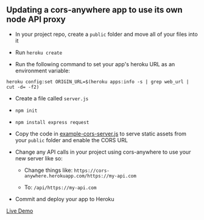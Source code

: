 ## Updating a cors-anywhere app to use its own node API proxy

* In your project repo, create a `public` folder and move all of your files into it

* Run `heroku create`

* Run the following command to set your app's heroku URL as an environment variable:

`heroku config:set ORIGIN_URL=$(heroku apps:info -s | grep web_url | cut -d= -f2)`

* Create a file called `server.js`

* `npm init`

* `npm install express request`

* Copy the code in [example-cors-server.js](./example-cors-server.js) to serve static assets from your `public` folder and enable the CORS URL

* Change any API calls in your project using cors-anywhere to use your new server like so:

  * Change things like: `https://cors-anywhere.herokuapp.com/https://my-api.com`

  * To: `/api/https://my-api.com`

* Commit and deploy your app to Heroku

[Live Demo](https://agile-peak-80268.herokuapp.com/)
